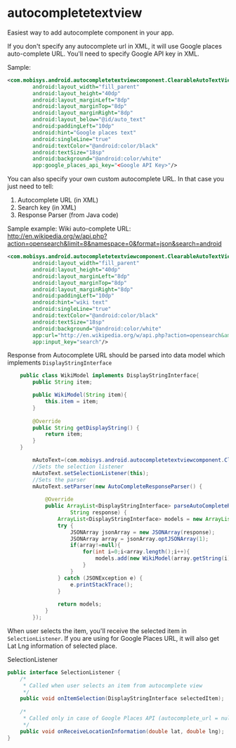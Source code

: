autocompletetextview
====================

Easiest way to add autocomplete component in your app.

If you don't specify any autocomplete url in XML, it will use Google places auto-complete URL. You'll need to specify Google API key in XML.

Sample:
```xml
<com.mobisys.android.autocompletetextviewcomponent.ClearableAutoTextView android:id="@+id/auto_text_2"
        android:layout_width="fill_parent"
        android:layout_height="40dp"
        android:layout_marginLeft="8dp"
        android:layout_marginTop="8dp"
        android:layout_marginRight="8dp"
        android:layout_below="@id/auto_text"
        android:paddingLeft="10dp"
        android:hint="Google places text"
       	android:singleLine="true"
       	android:textColor="@android:color/black"
        android:textSize="18sp"
        android:background="@android:color/white"
    	app:google_places_api_key="<Google API Key>"/>
```	  

You can also specify your own custom autocomplete URL. In that case you just need to tell:<br/>
1) Autocomplete URL (in XML)<br/>
2) Search key (in XML)<br/>
3) Response Parser (from Java code)

Sample example: Wiki auto-complete URL: http://en.wikipedia.org/w/api.php?action=opensearch&limit=8&namespace=0&format=json&search=android
```xml
<com.mobisys.android.autocompletetextviewcomponent.ClearableAutoTextView android:id="@+id/auto_text"
        android:layout_width="fill_parent"
        android:layout_height="40dp"
        android:layout_marginLeft="8dp"
        android:layout_marginTop="8dp"
        android:layout_marginRight="8dp"
        android:paddingLeft="10dp"
        android:hint="wiki text"
       	android:singleLine="true"
       	android:textColor="@android:color/black"
        android:textSize="18sp"
        android:background="@android:color/white"
    	app:url="http://en.wikipedia.org/w/api.php?action=opensearch&amp;limit=8&amp;namespace=0&amp;format=json"
    	app:input_key="search"/>
```

Response from Autocomplete URL should be parsed into data model which implements ```DisplayStringInterface```
```java
	public class WikiModel implements DisplayStringInterface{
		public String item;

		public WikiModel(String item){
			this.item = item;
		}
		
		@Override
		public String getDisplayString() {
			return item;
		}
	}
```

```java
		mAutoText=(com.mobisys.android.autocompletetextviewcomponent.ClearableAutoTextView)findViewById(R.id.auto_text);
		//Sets the selection listener
		mAutoText.setSelectionListener(this);
		//Sets the parser
		mAutoText.setParser(new AutoCompleteResponseParser() {
			
			@Override
			public ArrayList<DisplayStringInterface> parseAutoCompleteResponse(
					String response) {
				ArrayList<DisplayStringInterface> models = new ArrayList<DisplayStringInterface>();
				try {
					JSONArray jsonArray = new JSONArray(response);
					JSONArray array = jsonArray.optJSONArray(1);
					if(array!=null){
						for(int i=0;i<array.length();i++){
							models.add(new WikiModel(array.getString(i)));
						}
					}
				} catch (JSONException e) {
					e.printStackTrace();
				}
				
				return models;
			}
		});
```

When user selects the item, you'll receive the selected item in ```SelectionListener```. If you are using for Google Places URL, it will also get Lat Lng information of selected place.

SelectionListener
```Java
public interface SelectionListener {
	/*
	 * Called when user selects an item from autocomplete view
	 */
	public void onItemSelection(DisplayStringInterface selectedItem);
	
	/*
	 * Called only in case of Google Places API (autocomplete_url = null)
	 */
	public void onReceiveLocationInformation(double lat, double lng);
}
```
